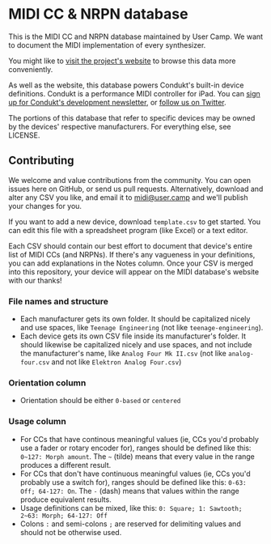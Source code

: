 # MIDI CC & NRPN database

This is the MIDI CC and NRPN database maintained by User Camp. We want to document the MIDI implementation of every synthesizer. 

You might like to [visit the project's website](https://midi.user.camp) to browse this data more conveniently.

As well as the website, this database powers Condukt's built-in device definitions. Condukt is a performance MIDI controller for iPad. You can [sign up for Condukt's development newsletter](https://user.camp/apps/condukt/), or [follow us on Twitter](https://twitter.com/goodcondukt).

The portions of this database that refer to specific devices may be owned by the devices' respective manufacturers. For everything else, see LICENSE.

## Contributing

We welcome and value contributions from the community. You can open issues here on GitHub, or send us pull requests. Alternatively, download and alter any CSV you like, and email it to [midi@user.camp](mailto:midi@user.camp) and we'll publish your changes for you.

If you want to add a new device, download `template.csv` to get started. You can edit this file with a spreadsheet program (like Excel) or a text editor. 

Each CSV should contain our best effort to document that device's entire list of MIDI CCs (and NRPNs). If there's any vagueness in your definitions, you can add explanations in the Notes column. Once your CSV is merged into this repository, your device will appear on the MIDI database's website with our thanks!

### File names and structure

 - Each manufacturer gets its own folder. It should be capitalized nicely and use spaces, like `Teenage Engineering` (not like `teenage-engineering`).
 - Each device gets its own CSV file inside its manufacturer's folder. It should likewise be capitalized nicely and use spaces, and not include the manufacturer's name, like `Analog Four Mk II.csv` (not like `analog-four.csv` and not like `Elektron Analog Four.csv`)

### Orientation column

- Orientation should be either `0-based` or `centered`

### Usage column

 - For CCs that have continous meaningful values (ie, CCs you'd probably use a fader or rotary encoder for), ranges should be defined like this: `0~127: Morph amount`. The `~` (tilde) means that every value in the range produces a different result.
 - For CCs that don't have continuous meaningful values (ie, CCs you'd probably use a switch for), ranges should be defined like this: `0-63: Off; 64-127: On`. The `-` (dash) means that values within the range produce equivalent results.
 - Usage definitions can be mixed, like this: `0: Square; 1: Sawtooth; 2~63: Morph; 64-127: Off`
- Colons `:` and semi-colons `;` are reserved for delimiting values and should not be otherwise used.
